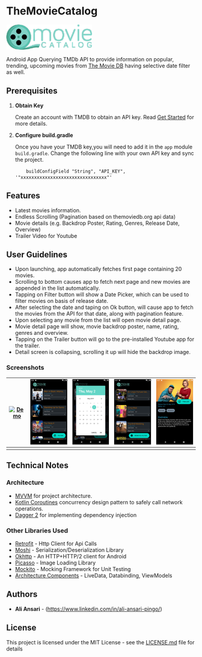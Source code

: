 # TheMovieCatalog
[![Logo](app/src/main/res/drawable-hdpi/ic_app.png)]()

Android App Querying TMDb API to provide information on popular, trending, upcoming movies  from [The Movie DB](https://www.themoviedb.org) having selective date filter as well.


## Prerequisites
 
 1. **Obtain Key**
 
    Create an account with TMDB to obtain an API key. Read [Get Started](https://developers.themoviedb.org/3/getting-started) for more details.
 
 2. **Configure build.gradle**
 
    Once you have your TMDB key,you will need to add it in the `app` module `build.gradle`. Change the following line with your own API key and sync the project. 

            buildConfigField "String", "API_KEY", '"xxxxxxxxxxxxxxxxxxxxxxxxxxxxxxxx"'

## Features
- Latest movies information.
- Endless Scrolling (Pagination based on themoviedb.org api data)
- Movie details (e.g. Backdrop Poster, Rating, Genres, Release Date, Overview)
- Trailer Video for Youtube

## User Guidelines
- Upon launching, app automatically fetches first page containing 20 movies.
- Scrolling to bottom causes app to fetch next page and new movies are appended in the list automatically.
- Tapping on Filter button will show a Date Picker, which can be used to filter movies on basis of release date.
- After selecting the date and taping on Ok button, will cause app to fetch the movies from the API for that date, along with pagination feature.
- Upon selecting any movie from the list will open movie detail page.
- Movie detail page will show, movie backdrop poster, name, rating, genres and overview.
- Tapping on the Trailer button will go to the pre-installed Youtube app for the trailer.
- Detail screen is collapsing, scrolling it up will hide the backdrop image.


### Screenshots

| [![Demo](Screenshots/demo.gif)]()  | [![Movies](Screenshots/movies.png)]()  | [![Select](Screenshots/filter.png)]() | [![Filter](Screenshots/filtered.png)]() | [![Detail](Screenshots/details.png)]() |
|:---:|:---:|:---:|:---:|:---:|
| |  |  |  |  |


## Technical Notes

### Architecture
- [MVVM](https://developer.android.com/topic/libraries/architecture) for project architecture.
- [Kotlin Coroutines](https://kotlinlang.org/docs/reference/coroutines-overview.html) concurrency design pattern to safely call network operations.
- [Dagger 2](https://github.com/google/dagger) for implementing dependency injection

### Other Libraries Used

 - [Retrofit](https://square.github.io/retrofit/) - Http Client for Api Calls
 - [Moshi](https://github.com/square/moshi) - Serialization/Deserialization Library
 - [Okhttp](https://github.com/square/okhttp) - An HTTP+HTTP/2 client for Android 
 - [Picasso](https://square.github.io/picasso/) - Image Loading Library
 - [Mockito](https://github.com/mockito/mockitot) - Mocking Framework for Unit Testing
 - [Architecture Components](https://developer.android.com/topic/libraries/architecture) - LiveData, Databinding, ViewModels

## Authors

* **Ali Ansari** - (https://www.linkedin.com/in/ali-ansari-pingo/)

## License
This project is licensed under the MIT License - see the [LICENSE.md](LICENSE.md) file for details